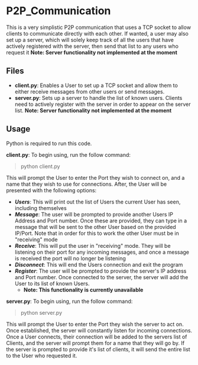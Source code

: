 # P2P_Communication

This is a very simplistic P2P communication that uses a TCP socket to allow clients to communicate directly with each other. If wanted, a user may also set up a server, which will solely keep track of all the users that have actively registered with the server, then send that list to any users who request it **Note: Server functionality not implemented at the moment**

## Files

- **client.py**: Enables a User to set up a TCP socket and allow them to either receive messages from other users or send messages.
- **server.py**: Sets up a server to handle the list of known users. Clients need to actively register with the server in order to appear on the server list. **Note: Server functionality not implemented at the moment**

## Usage

Python is required to run this code. 

**client.py**: To begin using, run the follow command:
> python client.py

This will prompt the User to enter the Port they wish to connect on, and a name that they wish to use for connections. After, the User will be presented with the following options:
- **_Users_**: This will print out the list of Users the current User has seen, including themselves
- **_Message_**: The user will be prompted to provide another Users IP Address and Port number. Once these are provided, they can type in a message that will be sent to the other User based on the provided IP/Port. Note that in order for this to work the other User must be in "receiving" mode
- **_Receive_**: This will put the user in "receiving" mode. They will be listening on their port for any incoming messages, and once a message is received the port will no longer be listening
- **_Disconnect_**: This will end the Users connection and exit the program
- **_Register_**: The user will be prompted to provide the server's IP address and Port number. Once connected to the server, the server will add the User to its list of known Users. 
    - **Note: This functionality is currently unavailable**


**server.py**: To begin using, run the follow command:
> python server.py

This will prompt the User to enter the Port they wish the server to act on. Once established, the server will constantly listen for incoming connections. Once a User connects, their connection will be added to the servers list of Clients, and the server will prompt them for a name that they will go by. If the server is prompted to provide it's list of clients, it will send the entire list to the User who requested it.



